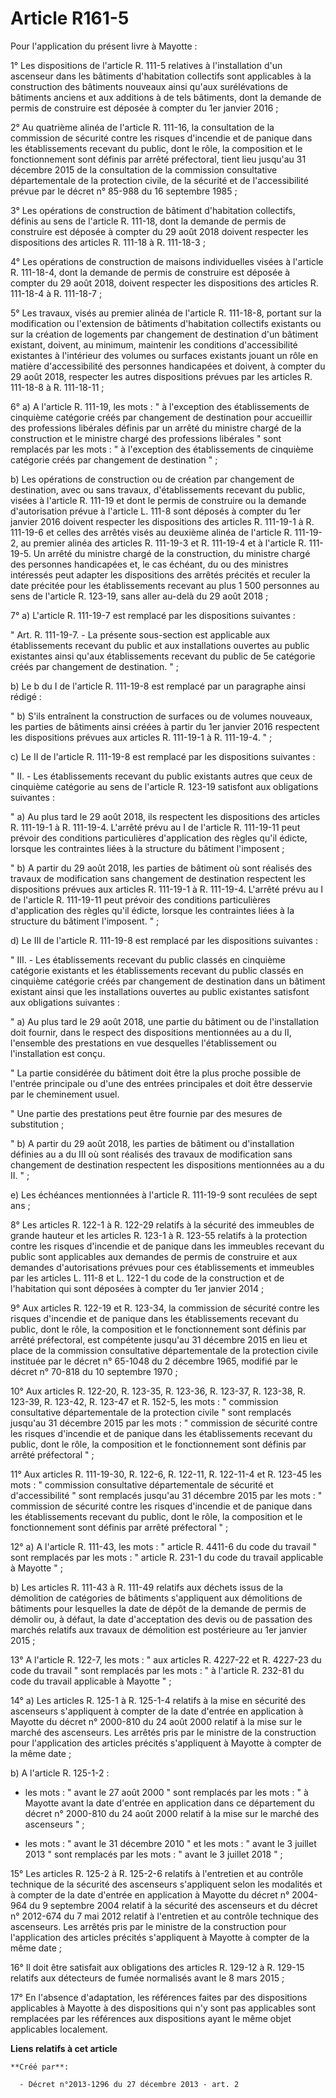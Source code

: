 # Article R161-5

Pour l'application du présent livre à Mayotte : 

1° Les dispositions de l'article R. 111-5 relatives à l'installation d'un ascenseur dans les bâtiments d'habitation
collectifs sont applicables à la construction des bâtiments nouveaux ainsi qu'aux surélévations de bâtiments anciens et aux
additions à de tels bâtiments, dont la demande de permis de construire est déposée à compter du 1er janvier 2016 ; 

2° Au quatrième alinéa de l'article R. 111-16, la consultation de la commission de sécurité contre les risques d'incendie et
de panique dans les établissements recevant du public, dont le rôle, la composition et le fonctionnement sont définis par
arrêté préfectoral, tient lieu jusqu'au 31 décembre 2015 de la consultation de la commission consultative départementale de
la protection civile, de la sécurité et de l'accessibilité prévue par le décret n° 85-988 du 16 septembre 1985 ; 

3° Les opérations de construction de bâtiment d'habitation collectifs, définis au sens de l'article R. 111-18, dont la
demande de permis de construire est déposée à compter du 29 août 2018 doivent respecter les dispositions des articles R.
111-18 à R. 111-18-3 ; 

4° Les opérations de construction de maisons individuelles visées à l'article R. 111-18-4, dont la demande de permis de
construire est déposée à compter du 29 août 2018, doivent respecter les dispositions des articles R. 111-18-4 à R.
111-18-7 ; 

5° Les travaux, visés au premier alinéa de l'article R. 111-18-8, portant sur la modification ou l'extension de bâtiments
d'habitation collectifs existants ou sur la création de logements par changement de destination d'un bâtiment existant,
doivent, au minimum, maintenir les conditions d'accessibilité existantes à l'intérieur des volumes ou surfaces existants
jouant un rôle en matière d'accessibilité des personnes handicapées et doivent, à compter du 29 août 2018, respecter les
autres dispositions prévues par les articles R. 111-18-8 à R. 111-18-11 ; 

6° a) A l'article R. 111-19, les mots : " à l'exception des établissements de cinquième catégorie créés par changement de
destination pour accueillir des professions libérales définis par un arrêté du ministre chargé de la construction et le
ministre chargé des professions libérales  "   sont remplacés par les mots : " à l'exception des établissements de cinquième
catégorie créés par changement de destination " ; 

b) Les opérations de construction ou de création par changement de destination, avec ou sans travaux, d'établissements
recevant du public, visées à l'article R. 111-19 et dont le permis de construire ou la demande d'autorisation prévue à
l'article L. 111-8 sont déposés à compter du 1er janvier 2016 doivent respecter les dispositions des articles R. 111-19-1 à
R. 111-19-6 et celles des arrêtés visés au deuxième alinéa de l'article R. 111-19-2, au premier alinéa des articles R.
111-19-3 et R. 111-19-4 et à l'article R. 111-19-5. Un arrêté du ministre chargé de la construction, du ministre chargé des
personnes handicapées et, le cas échéant, du ou des ministres intéressés peut adapter les dispositions des arrêtés précités
et reculer la date précitée pour les établissements recevant au plus 1 500 personnes au sens de l'article R. 123-19, sans
aller au-delà du 29 août 2018 ; 

7° a) L'article R. 111-19-7 est remplacé par les dispositions suivantes : 

" Art. R. 111-19-7. - La présente sous-section est applicable aux établissements recevant du public et aux installations
ouvertes au public existantes ainsi qu'aux établissements recevant du public de 5e catégorie créés par changement de
destination. " ; 

b) Le b du I de l'article R. 111-19-8 est remplacé par un paragraphe ainsi rédigé : 

" b) S'ils entraînent la construction de surfaces ou de volumes nouveaux, les parties de bâtiments ainsi créées à partir du
1er janvier 2016 respectent les dispositions prévues aux articles R. 111-19-1 à R. 111-19-4. " ; 

c) Le II de l'article R. 111-19-8 est remplacé par les dispositions suivantes : 

" II. - Les établissements recevant du public existants autres que ceux de cinquième catégorie au sens de l'article R. 123-19
satisfont aux obligations suivantes : 

" a) Au plus tard le 29 août 2018, ils respectent les dispositions des articles R. 111-19-1 à R. 111-19-4. L'arrêté prévu au
I de l'article R. 111-19-11 peut prévoir des conditions particulières d'application des règles qu'il édicte, lorsque les
contraintes liées à la structure du bâtiment l'imposent ; 

" b) A partir du 29 août 2018, les parties de bâtiment où sont réalisés des travaux de modification sans changement de
destination respectent les dispositions prévues aux articles R. 111-19-1 à R. 111-19-4. L'arrêté prévu au I de l'article R.
111-19-11 peut prévoir des conditions particulières d'application des règles qu'il édicte, lorsque les contraintes liées à la
structure du bâtiment l'imposent. " ; 

d) Le III de l'article R. 111-19-8 est remplacé par les dispositions suivantes : 

" III. - Les établissements recevant du public classés en cinquième catégorie existants et les établissements recevant du
public classés en cinquième catégorie créés par changement de destination dans un bâtiment existant ainsi que les
installations ouvertes au public existantes satisfont aux obligations suivantes : 

" a) Au plus tard le 29 août 2018, une partie du bâtiment ou de l'installation doit fournir, dans le respect des dispositions
mentionnées au a du II, l'ensemble des prestations en vue desquelles l'établissement ou l'installation est conçu. 

" La partie considérée du bâtiment doit être la plus proche possible de l'entrée principale ou d'une des entrées principales
et doit être desservie par le cheminement usuel. 

" Une partie des prestations peut être fournie par des mesures de substitution ; 

" b) A partir du 29 août 2018, les parties de bâtiment ou d'installation définies au a du III où sont réalisés des travaux de
modification sans changement de destination respectent les dispositions mentionnées au a du II. " ; 

e) Les échéances mentionnées à l'article R. 111-19-9 sont reculées de sept ans ; 

8° Les articles R. 122-1 à R. 122-29 relatifs à la sécurité des immeubles de grande hauteur et les articles R. 123-1 à R.
123-55 relatifs à la protection contre les risques d'incendie et de panique dans les immeubles recevant du public sont
applicables aux demandes de permis de construire et aux demandes d'autorisations prévues pour ces établissements et immeubles
par les articles L. 111-8 et L. 122-1 du code de la construction et de l'habitation qui sont déposées à compter du 1er
janvier 2014 ; 

9° Aux articles R. 122-19 et R. 123-34, la commission de sécurité contre les risques d'incendie et de panique dans les
établissements recevant du public, dont le rôle, la composition et le fonctionnement sont définis par arrêté préfectoral, est
compétente jusqu'au 31 décembre 2015 en lieu et place de la commission consultative départementale de la protection civile
instituée par le décret n° 65-1048 du 2 décembre 1965, modifié par le décret n° 70-818 du 10 septembre 1970 ; 

10° Aux articles R. 122-20, R. 123-35, R. 123-36, R. 123-37, R. 123-38, R. 123-39, R. 123-42, R. 123-47 et R. 152-5, les
mots : " commission consultative départementale de la protection civile " sont remplacés jusqu'au 31 décembre 2015 par les
mots : " commission de sécurité contre les risques d'incendie et de panique dans les établissements recevant du public, dont
le rôle, la composition et le fonctionnement sont définis par arrêté préfectoral " ; 

11° Aux articles R. 111-19-30, R. 122-6, R. 122-11, R. 122-11-4 et R. 123-45 les mots : " commission consultative
départementale de sécurité et d'accessibilité " sont remplacés jusqu'au 31 décembre 2015 par les mots : " commission de
sécurité contre les risques d'incendie et de panique dans les établissements recevant du public, dont le rôle, la composition
et le fonctionnement sont définis par arrêté préfectoral " ; 

12° a) A l'article R. 111-43, les mots : " article R. 4411-6 du code du travail " sont remplacés par les mots : " article R.
231-1 du code du travail applicable à Mayotte " ; 

b) Les articles R. 111-43 à R. 111-49 relatifs aux déchets issus de la démolition de catégories de bâtiments s'appliquent aux
démolitions de bâtiments pour lesquelles la date de dépôt de la demande de permis de démolir ou, à défaut, la date
d'acceptation des devis ou de passation des marchés relatifs aux travaux de démolition est postérieure au 1er janvier 2015 ; 

13° A l'article R. 122-7, les mots : " aux articles R. 4227-22 et R. 4227-23 du code du travail " sont remplacés par les
mots : " à l'article R. 232-81 du code du travail applicable à Mayotte " ; 

14° a) Les articles R. 125-1 à R. 125-1-4 relatifs à la mise en sécurité des ascenseurs s'appliquent à compter de la date
d'entrée en application à Mayotte du décret n° 2000-810 du 24 août 2000 relatif à la mise sur le marché des ascenseurs. Les
arrêtés pris par le ministre de la construction pour l'application des articles précités s'appliquent à Mayotte à compter de
la même date ; 

b) A l'article R. 125-1-2 : 

- les mots : " avant le 27 août 2000 " sont remplacés par les mots : " à Mayotte avant la date d'entrée en application dans
ce département du décret n° 2000-810 du 24 août 2000 relatif à la mise sur le marché des ascenseurs " ; 

- les mots : " avant le 31 décembre 2010 " et les mots : " avant le 3 juillet 2013 " sont remplacés par les mots : " avant le
3 juillet 2018 " ; 

15° Les articles R. 125-2 à R. 125-2-6 relatifs à l'entretien et au contrôle technique de la sécurité des ascenseurs
s'appliquent selon les modalités et à compter de la date d'entrée en application à Mayotte du décret n° 2004-964 du 9
septembre 2004 relatif à la sécurité des ascenseurs et du décret n° 2012-674 du 7 mai 2012 relatif à l'entretien et au
contrôle technique des ascenseurs. Les arrêtés pris par le ministre de la construction pour l'application des articles
précités s'appliquent à Mayotte à compter de la même date ; 

16° Il doit être satisfait aux obligations des articles R. 129-12 à R. 129-15 relatifs aux détecteurs de fumée normalisés
avant le 8 mars 2015 ; 

17° En l'absence d'adaptation, les références faites par des dispositions applicables à Mayotte à des dispositions qui n'y
sont pas applicables sont remplacées par les références aux dispositions ayant le même objet applicables localement.

**Liens relatifs à cet article**

	**Créé par**:

	  - Décret n°2013-1296 du 27 décembre 2013 - art. 2
